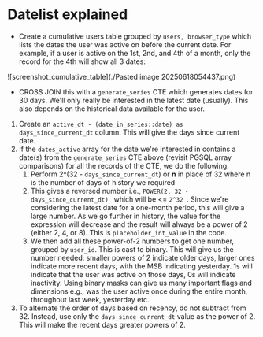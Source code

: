 # Datelist explained
- Create a cumulative users table grouped by `users, browser_type` which lists the dates the user was active on before the current date. For example, if a user is active on the 1st, 2nd, and 4th of a month, only the record for the 4th will show all 3 dates:

![screenshot_cumulative_table](./Pasted image 20250618054437.png)

- CROSS JOIN this with a `generate_series` CTE which generates dates for 30 days. We'll only really be interested in the latest date (usually). This also depends on the historical data available for the user.
1.  Create an `active_dt - (date_in_series::date) as days_since_current_dt` column. This will give the days since current date.
2.  If the `dates_active` array for the date we're interested in contains a date(s) from the `generate_series` CTE above (revisit PGSQL array comparisons) for all the records of the CTE, we do the following: 
	1. Perform 2^(32 - `days_since_current_dt`) or **n** in place of 32 where n is the number of days of history we required
	2. This gives a reversed number i.e., `POWER(2, 32 - days_since_current_dt) ` which will be <= `2^32 `. Since we're considering the latest date for a one-month period, this will give a large number. As we go further in history, the value for the expression will decrease and the result will always be a power of 2 (either 2, 4, or 8). This is `placeholder_int_value` in the code.
	3. We then add all these power-of-2 numbers to get one number, grouped by `user_id`. This is cast to binary. This will give us the number needed: smaller powers of 2 indicate older days, larger ones indicate more recent days, with the MSB indicating yesterday. 1s will indicate that the user was active on those days, 0s will indicate inactivity. Using binary masks can give us many important flags and dimensions e.g., was the user active once during the entire month, throughout last week, yesterday etc.
3. To alternate the order of days based on recency, do not subtract from 32. Instead, use only the `days_since_current_dt` value as the power of 2. This will make the recent days greater powers of 2.
